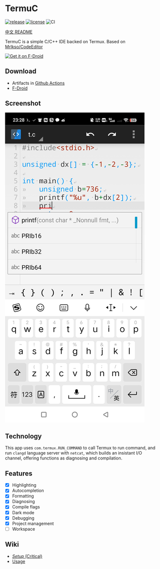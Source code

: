# TermuC

[![release](https://img.shields.io/github/release/RainbowC0/TermuC.svg)](https://github.com/RainbowC0/TermuC/releases/) [![license](https://img.shields.io/github/license/RainbowC0/TermuC.svg)](https://github.com/RainbowC0/TermuC/blob/master/LICENSE.md) ![CI](https://github.com/RainbowC0/TermuC/actions/workflows/build-debug.yml/badge.svg?event=push)

[中文 README](./README_zh.md)

TermuC is a simple C/C++ IDE backed on Termux. Based on [MrIkso/CodeEditor](//github.com/MrIkso/CodeEditor)

[<img src="https://fdroid.gitlab.io/artwork/badge/get-it-on.png"
    alt="Get it on F-Droid"
    height="80">](https://f-droid.org/packages/cn.rbc.termuc)

## Download

- Artifacts in [Github Actions](//github.com/RainbowC0/TermuC/actions)
- [F-Droid](//f-droid.org/packages/cn.rbc.termuc)

## Screenshot

![1](fastlane/metadata/android/en-US/images/phoneScreenshots/1.jpg)

## Technology

This app uses `com.termux.RUN_COMMAND` to call Termux to run command, and run `clangd` language server with `netcat`, which builds an insistant I/O channel, offering functions as diagnosing and compilation.

## Features

- [x] Highlighting
- [x] Autocompletion
- [x] Formatting
- [x] Diagnosing
- [x] Compile flags
- [x] Dark mode
- [x] Debugging
- [x] Project management
- [ ] Workspace

## Wiki

- [*Setup* (Critical)](//github.com/RainbowC0/TermuC/wiki/Setup)
- [Usage](//github.com/RainbowC0/TermuC/wiki/Usage)
